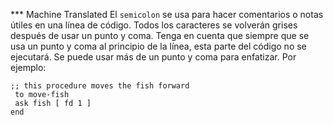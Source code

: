 ﻿*** Machine Translated
El `semicolon` se usa para hacer comentarios o notas útiles en una línea de código. Todos los caracteres se volverán grises después de usar un punto y coma. Tenga en cuenta que siempre que se usa un punto y coma al principio de la línea, esta parte del código no se ejecutará. Se puede usar más de un punto y coma para enfatizar. Por ejemplo: 

```
;; this procedure moves the fish forward
 to move-fish 
 ask fish [ fd 1 ]  
end
```